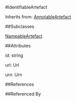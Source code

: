 
#IdentifiableArtefact

Inherits from: [AnnotableArtefact](Base/AnnotableArtefact.md)

##Subclasses

[NameableArtefact](Base/NameableArtefact.md)



##Attributes

id: string

url: Url

urn: Urn



##References



##Referenced By


    